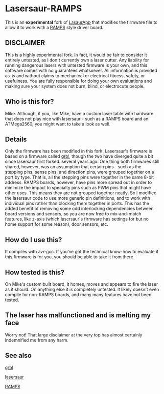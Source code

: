 # Lasersaur-RAMPS

This is an **experimental** fork of [LasaurApp](http://www.lasersaur.com) that
modifies the firmware file to allow it to work with a
[RAMPS](http://reprap.org/wiki/RAMPS_1.4) style driver board.

## DISCLAIMER

This is a highly experimental fork.  In fact, it would be fair to consider it
entirely untested, as I don't currently own a laser cutter.  Any liability for
running dangerous lasers with untested firmware is your own, and this software
comes with no guarantees whatsoever. All information is provided as-is and
without claims to mechanical or electrical fitness, safety, or usefulness. You
are fully responsible for doing your own evaluations and making sure your system
does not burn, blind, or electrocute people.

## Who is this for?

Mike.  Although, if you, like Mike, have a custom laser table with hardware that
does not play nice with lasersaur - such as a RAMPS board and an ATMega2560, you
might want to take a look as well.

## Details

Only the firmware has been modified in this fork.  Lasersaur's firmware is based
on a firmware called [grbl](http://github.com/grbl/grbl), though the two have
diverged quite a bit since lasersaur first forked. several years ago.  One thing
both firmwares still shared, however, was an assumption that certain pins - such
as the stepping pins, sense pins, and direction pins, were grouped together on a
port by type.  That is, all the stepping pins were together in the same 8-bit
address.  RAMPS boards, however, have pins more spread out in order to minimize
the impact to specialty pins such as PWM pins that might have other uses.  This
means they are not grouped together neatly.  So I modified the lasersaur code to
use more generic pin definitions, and to work with individual pins rather than
blocking them together in ports.  This has the added benefit of removing some
odd interlocking dependencies between board versions and sensors, so you are now
free to mix-and-match features, like z-axis (which lasersaur's firmware has
settings for but no home support for some reason), door sensors, etc.

## How do I use this?

It compiles with avr-gcc.  If you've got the technical know-how to evaluate if
this firmware is for you, you should be able to take it from there.

## How tested is this?

On Mike's custom built board, it homes, moves and appears to fire the laser as
it should.  On anything else it is completely untested.  It likely doesn't even
compile for non-RAMPS boards, and many many features have not been tested.

## The laser has malfunctioned and is melting my face

Worry not!  That large disclaimer at the very top has almost certainly
indemnified me from any harm.

## See also

[grbl](http://github.com/grbl/grbl)

[lasersaur](http://www.lasersaur.com)

[RAMPS](http://reprap.org/wiki/RAMPS_1.4)
